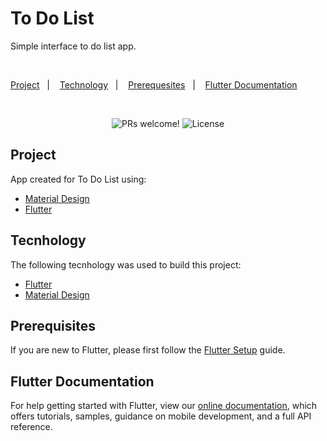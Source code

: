
<h1 *align*="center"> To Do List </h1>

<p *align*="center">Simple interface to do list app. </p>

<br>

<p align="center">

 <a href="#-project">Project</a>&nbsp;&nbsp;&nbsp;|&nbsp;&nbsp;&nbsp;
  <a href="#-technology">Technology</a>&nbsp;&nbsp;&nbsp;|&nbsp;&nbsp;&nbsp;
  <a href="#-prerequesites">Prerequesites</a>&nbsp;&nbsp;&nbsp;|&nbsp;&nbsp;&nbsp;
  <a href="#-flutterdocumentation">Flutter Documentation</a>&nbsp;&nbsp;&nbsp;&nbsp;&nbsp;&nbsp;
</p>

<br>

<p align="center">
 <img src="https://img.shields.io/static/v1?label=PRs&message=welcome&color=8257E5&labelColor=000000" alt="PRs welcome!" />

  <img alt="License" src="https://img.shields.io/static/v1?label=license&message=MIT&color=8257E5&labelColor=000000">
</p><p *align*="center">



## Project

App created for To Do List using:

- [Material Design](https://materialdesign.com)
- [Flutter](https://flutter.dev/)

## Tecnhology

The following tecnhology was used to build this project:

- [Flutter](https://flutter.dev/)
- [Material Design](https://materialdesign.com)  

## Prerequisites

If you are new to Flutter, please first follow
the [Flutter Setup](https://flutter.dev/setup/) guide.

## Flutter Documentation

For help getting started with Flutter, view our
[online documentation](https://flutter.dev/docs), which offers tutorials,
samples, guidance on mobile development, and a full API reference.

